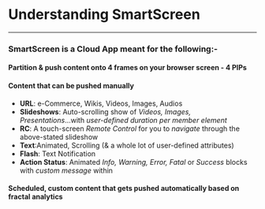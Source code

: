 # Understanding SmartScreen

---

### SmartScreen is a Cloud App meant for the following:-

#### **Partition & push content onto 4 frames on your browser screen - 4 PIPs**

#### **Content that can be pushed manually**

 * **URL**: e-Commerce, Wikis, Videos, Images, Audios
 * **Slideshows**: Auto-scrolling show of _Videos, Images, Presentations_...with _user-defined duration per member element_
 * **RC**: A touch-screen _Remote Control_ for you to _navigate_ through the above-stated slideshow
 * **Text**:Animated, Scrolling (& a whole lot of user-defined attributes) 
 * **Flash**: Text Notification
 * **Action Status**: Animated _Info, Warning, Error, Fatal_ or _Success_ blocks with _custom message_ within 
 
 
 #### **Scheduled, custom content that gets pushed automatically based on fractal analytics**
